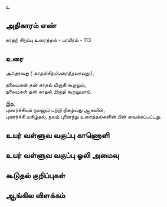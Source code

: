 உ


## அதிகாரம் எண்

காதற் சிறப்பு உரைத்தல் - பாயிரம் - 113	
## உரை

அஃதாவது _( காதல்சிறப்புரைத்தலாவது )_,  

தலைமகன் தன் காதல் மிகுதி கூறலும்,  
தலைமகள் தன் காதல் மிகுதி கூறலுமாம்.  

இது,  
புணர்ச்சியும் நலனும் பற்றி நிகழ்வது ஆகலின்,  
புணர்ச்சி மகிழ்தல், நலம் புனைந்து உரைத்தல்களின் பின் வைக்கப்பட்டது.

## உயர் வள்ளுவ வகுப்பு காணொளி


## உயர் வள்ளுவ வகுப்பு ஒலி அமைவு 


## கூடுதல் குறிப்புகள்


## ஆங்கில விளக்கம்


